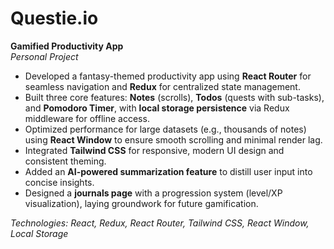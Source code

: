 # Questie.io

**Gamified Productivity App**  
*Personal Project*  
- Developed a fantasy-themed productivity app using **React Router** for seamless navigation and **Redux** for centralized state management.  
- Built three core features: **Notes** (scrolls), **Todos** (quests with sub-tasks), and **Pomodoro Timer**, with **local storage persistence** via Redux middleware for offline access.  
- Optimized performance for large datasets (e.g., thousands of notes) using **React Window** to ensure smooth scrolling and minimal render lag.  
- Integrated **Tailwind CSS** for responsive, modern UI design and consistent theming.  
- Added an **AI-powered summarization feature** to distill user input into concise insights.  
- Designed a **journals page** with a progression system (level/XP visualization), laying groundwork for future gamification.  

*Technologies: React, Redux, React Router, Tailwind CSS, React Window, Local Storage*  
